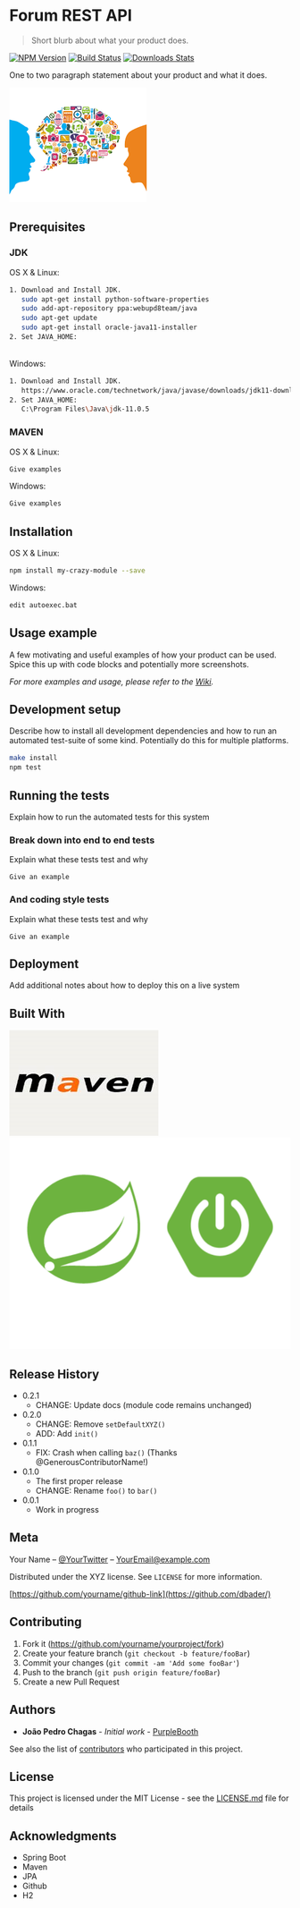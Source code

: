 # Forum REST API
> Short blurb about what your product does.

[![NPM Version][npm-image]][npm-url]
[![Build Status](https://travis-ci.org/jpchagas/forum.svg?branch=master)](https://travis-ci.org/jpchagas/forum)
[![Downloads Stats][npm-downloads]][npm-url]

One to two paragraph statement about your product and what it does.

![](forum.png)

## Prerequisites

### JDK

OS X & Linux:

```sh
1. Download and Install JDK.
   sudo apt-get install python-software-properties
   sudo add-apt-repository ppa:webupd8team/java
   sudo apt-get update
   sudo apt-get install oracle-java11-installer
2. Set JAVA_HOME:
   
```

Windows:

```sh
1. Download and Install JDK.
   https://www.oracle.com/technetwork/java/javase/downloads/jdk11-downloads-5066655.html
2. Set JAVA_HOME:
   C:\Program Files\Java\jdk-11.0.5
```


### MAVEN

OS X & Linux:

```sh
Give examples
```

Windows:

```sh
Give examples
```

## Installation

OS X & Linux:

```sh
npm install my-crazy-module --save
```

Windows:

```sh
edit autoexec.bat
```

## Usage example

A few motivating and useful examples of how your product can be used. Spice this up with code blocks and potentially more screenshots.

_For more examples and usage, please refer to the [Wiki][wiki]._

## Development setup

Describe how to install all development dependencies and how to run an automated test-suite of some kind. Potentially do this for multiple platforms.

```sh
make install
npm test
```

## Running the tests

Explain how to run the automated tests for this system

### Break down into end to end tests

Explain what these tests test and why

```
Give an example
```

### And coding style tests

Explain what these tests test and why

```
Give an example
```

## Deployment

Add additional notes about how to deploy this on a live system

## Built With

![](maven.png)
![](springboot_logo.png)



## Release History

* 0.2.1
    * CHANGE: Update docs (module code remains unchanged)
* 0.2.0
    * CHANGE: Remove `setDefaultXYZ()`
    * ADD: Add `init()`
* 0.1.1
    * FIX: Crash when calling `baz()` (Thanks @GenerousContributorName!)
* 0.1.0
    * The first proper release
    * CHANGE: Rename `foo()` to `bar()`
* 0.0.1
    * Work in progress

## Meta

Your Name – [@YourTwitter](https://twitter.com/dbader_org) – YourEmail@example.com

Distributed under the XYZ license. See ``LICENSE`` for more information.

[https://github.com/yourname/github-link](https://github.com/dbader/)

## Contributing

1. Fork it (<https://github.com/yourname/yourproject/fork>)
2. Create your feature branch (`git checkout -b feature/fooBar`)
3. Commit your changes (`git commit -am 'Add some fooBar'`)
4. Push to the branch (`git push origin feature/fooBar`)
5. Create a new Pull Request

<!-- Markdown link & img dfn's -->
[npm-image]: https://img.shields.io/npm/v/datadog-metrics.svg?style=flat-square
[npm-url]: https://npmjs.org/package/datadog-metrics
[npm-downloads]: https://img.shields.io/npm/dm/datadog-metrics.svg?style=flat-square
[travis-image]: https://img.shields.io/travis/dbader/node-datadog-metrics/master.svg?style=flat-square
[travis-url]: https://travis-ci.org/dbader/node-datadog-metrics
[wiki]: https://github.com/yourname/yourproject/wiki

## Authors

* **João Pedro Chagas** - *Initial work* - [PurpleBooth](https://jpchagas.github.io)

See also the list of [contributors](https://github.com/your/project/contributors) who participated in this project.

## License

This project is licensed under the MIT License - see the [LICENSE.md](LICENSE.md) file for details

## Acknowledgments

* Spring Boot
* Maven
* JPA
* Github
* H2
